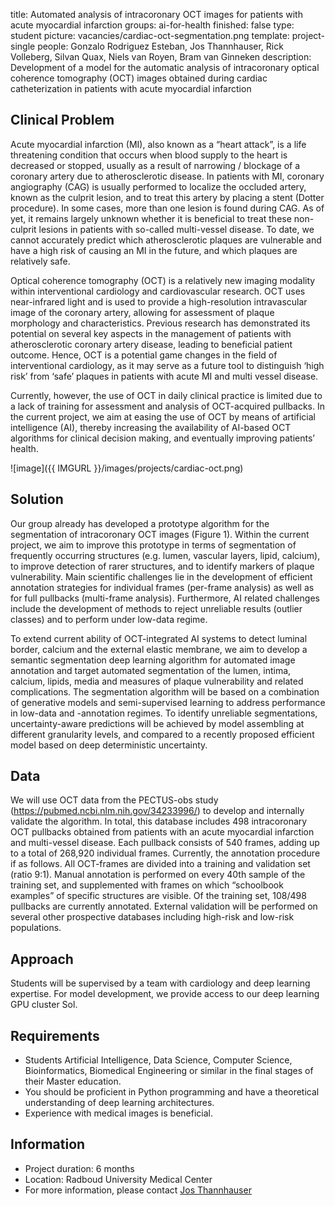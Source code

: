 title: Automated analysis of intracoronary OCT images for patients with acute myocardial infarction 
groups: ai-for-health
finished: false
type: student
picture: vacancies/cardiac-oct-segmentation.png
template: project-single
people: Gonzalo Rodriguez Esteban, Jos Thannhauser, Rick Volleberg, Silvan Quax,  Niels van Royen, Bram van Ginneken
description: Development of a model for the automatic analysis of intracoronary optical coherence tomography (OCT) images obtained during cardiac catheterization in patients with acute myocardial infarction 

## Clinical Problem
Acute myocardial infarction (MI), also known as a “heart attack”, is a life threatening condition that occurs when blood supply to the heart is decreased or stopped, usually as a result of narrowing / blockage of a coronary artery due to atherosclerotic disease. In patients with MI, coronary angiography (CAG) is usually performed to localize the occluded artery, known as the culprit lesion, and to treat this artery by placing a stent (Dotter procedure). In some cases, more than one lesion is found during CAG. As of yet, it remains largely unknown whether it is beneficial to treat these non-culprit lesions in patients with so-called multi-vessel disease. To date, we cannot accurately predict which atherosclerotic plaques are vulnerable and have a high risk of causing an MI in the future, and which plaques are relatively safe.

Optical coherence tomography (OCT) is a relatively new imaging modality within interventional cardiology and cardiovascular research. OCT uses near-infrared light and is used to provide a high-resolution intravascular image of the coronary artery, allowing for assessment of plaque morphology and characteristics. Previous research has demonstrated its potential on several key aspects in the management of patients with atherosclerotic coronary artery disease, leading to beneficial patient outcome. Hence, OCT is a potential game changes in the field of interventional cardiology, as it may serve as a future tool to distinguish ‘high risk’ from ‘safe’ plaques in patients with acute MI and multi vessel disease.

Currently, however, the use of OCT in daily clinical practice is limited due to a lack of training for assessment and analysis of OCT-acquired pullbacks. In the current project, we aim at easing the use of OCT by means of artificial intelligence (AI), thereby increasing the availability of AI-based OCT algorithms for clinical decision making, and eventually improving patients’ health.

![image]({{ IMGURL }}/images/projects/cardiac-oct.png)

## Solution
Our group already has developed a prototype algorithm for the segmentation of intracoronary OCT images (Figure 1). Within the current project, we aim to improve this prototype in terms of segmentation of frequently occurring structures (e.g. lumen, vascular layers, lipid, calcium), to improve detection of rarer structures, and to identify markers of plaque vulnerability. Main scientific challenges lie in the development of efficient annotation strategies for individual frames (per-frame analysis) as well as for full pullbacks (multi-frame analysis). Furthermore, AI related challenges include the development of methods to reject unreliable results (outlier classes) and to perform under low-data regime. 

To extend current ability of OCT-integrated AI systems to detect luminal border, calcium and the external elastic membrane, we aim to develop a semantic segmentation deep learning algorithm for automated image annotation and target automated segmentation of the lumen, intima, calcium, lipids, media and measures of plaque vulnerability and related complications. The segmentation algorithm will be based on a combination of generative models and semi-supervised learning to address performance in low-data and -annotation regimes. To identify unreliable segmentations, uncertainty-aware predictions will be achieved by model assembling at different granularity levels, and compared to a recently proposed efficient model based on deep deterministic uncertainty.

## Data
We will use OCT data from the PECTUS-obs study (https://pubmed.ncbi.nlm.nih.gov/34233996/) to develop and internally validate the algorithm. In total, this database includes 498 intracoronary OCT pullbacks obtained from patients with an acute myocardial infarction and multi-vessel disease. Each pullback consists of 540 frames, adding up to a total of 268,920 individual frames. Currently, the annotation procedure if as follows. All OCT-frames are divided into a training and validation set (ratio 9:1). Manual annotation is performed on every 40th sample of the training set, and supplemented with frames on which “schoolbook examples” of specific structures are visible. Of the training set, 108/498 pullbacks are currently annotated. External validation will be performed on several other prospective databases including high-risk and low-risk populations.

## Approach
Students will be supervised by a team with cardiology and deep learning expertise. For model development, we provide access to our deep learning GPU cluster Sol.

## Requirements
- Students Artificial Intelligence, Data Science, Computer Science, Bioinformatics, Biomedical Engineering or similar in the final stages of their Master education.
- You should be proficient in Python programming and have a theoretical understanding of deep learning architectures.
- Experience with medical images is beneficial.

## Information
- Project duration: 6 months
- Location: Radboud University Medical Center
- For more information, please contact [Jos Thannhauser](mailto:Jos.Thannhauser@Radboudumc.nl)
